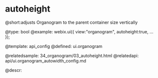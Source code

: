 autoheight
=============


@short:adjusts Organogram to the parent container size vertically
	

@type: bool
@example:
webix.ui({
	view:"organogram",
	autoheight:true,
	...
});

@template:	api_config
@defined: ui.organogram

@relatedsample:
	34_organogram/03_autoheight.html
@relatedapi:
	api/ui.organogram_autowidth_config.md

@descr:

